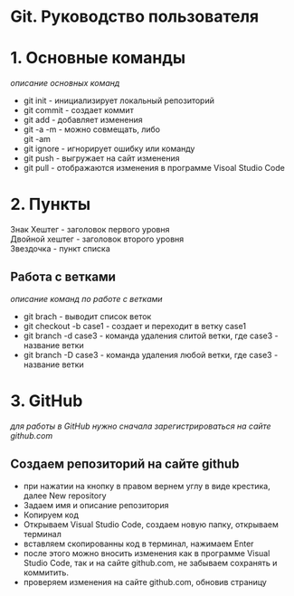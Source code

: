 # Git. Руководство пользователя
# 1. Основные команды
*описание основных команд*
* git init - инициализирует локальный репозиторий
* git commit - создает коммит
* git add - добавляет изменения
* git -a -m - можно совмещать, либо
<br> git -am
* git ignore - игнорирует ошибку или команду
* git push - выгружает на сайт изменения
* git pull - отображаются изменения в программе Visoal Studio Code
# 2. Пункты
Знак Хештег - заголовок первого уровня
<br> Двойной хештег - заголовок второго уровня
<br> Звездочка - пункт списка
## Работа с ветками
*описание команд по работе c ветками*
* git brach - выводит список веток
* git checkout -b case1 - создает и переходит в ветку case1
* git branch -d case3 - команда удаления слитой ветки, где case3 - название ветки
* git branch -D case3 - команда удаления любой ветки, где case3 - название ветки
# 3. GitHub
*для работы в GitHub нужно сначала зарегистрироваться на сайте github.com*
## Cоздаем репозиторий на сайте github
* при нажатии на кнопку в правом вернем углу в виде крестика, далее New repository
* Задаем имя и описание репозитория
* Копируем код 
* Открываем Visual Studio Code, создаем новую папку, открываем терминал
* вставляем скопированны код в терминал, нажимаем Enter 
* после этого можно вносить изменения как в программе Visual Studio Code, так и на сайте github.com, не забываем сохранять и коммитить.
* проверяем изменения на сайте github.com, обновив страницу